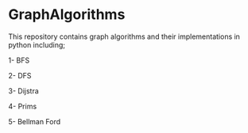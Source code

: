 # GraphAlgorithms
This repository contains graph algorithms and their implementations in python including;

1- BFS

2- DFS

3- Dijstra

4- Prims

5- Bellman Ford
